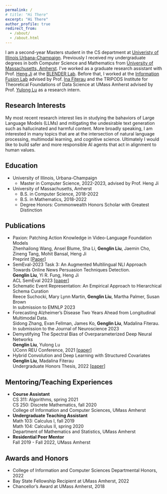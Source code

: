 ```yaml
---
permalink: /
# title: "Hi There"
excerpt: "Hi There"
author_profile: true
redirect_from: 
  - /about/
  - /about.html
---
```



I am a second-year Masters student in the CS department at [Univeristy of Illinois Urbana-Champaign](https://cs.illinois.edu/). Previously I received my undergraduate degrees in both Computer Science and Mathematics from [University of Massachusetts, Amherst](https://www.cics.umass.edu/). I've worked as a graduate research assistant with Prof. [Heng Ji](http://blender.cs.illinois.edu/hengji.html) at the [BLENDER Lab](http://blender.cs.illinois.edu/index.html). Before that, I worked at the [Information Fusion Lab](https://groups.cs.umass.edu/infofusion/) advised by Prof. [Ina Fiterau](https://people.cs.umass.edu/~mfiterau/) and the TRIPODS Institute for Theoretical Foundations of Data Science at UMass Amherst advised by Prof. [Yulong Lu](https://sites.google.com/site/yulongmath/home?authuser=0) as a research intern.


Research Interests
-----
My most recent research interest lies in studying the bahaviors of Large Language Models (LLMs) and mitigating the undesirable text generation such as hallucinated and harmful content. More broadly speaking, I am interested in many topics that are at the intersection of natural language processing, multimodal learning, and cognitive science. Ultimately I would like to build safer and more responsible AI agents that act in alignment to human values.


Education
-----
- University of Illinois, Urbana-Champaign
  - Master in Computer Science, 2022-2023, advised by Prof. Heng Ji
- University of Massachusetts, Amherst
  - B.S. in Computer Science, 2018-2022
  - B.S. in Mathematics, 2018-2022
  - Degree Honors: Commonwealth Honors Scholar with Greatest Distinction


Publications
------

- Paxion: Patching Action Knowledge in Video-Language Foundation Models \
  Zhenhailong Wang, Ansel Blume, Sha Li, **Genglin Liu**, Jaemin Cho, Zineng Tang, Mohit Bansal, Heng Ji \
  Preprint [[Paper](https://arxiv.org/abs/2305.10683)]
- SemEval-2023 Task 3: An Augmented Multilingual NLI Approach Towards Online News Persuasion Techniques Detection. \
  **Genglin Liu**, Yi R. Fung, Heng Ji \
  ACL SemEval 2023 [[paper](https://aclanthology.org/2023.semeval-1.227.pdf)]
- Schematic Event Representation: An Empirical Approach to Hierarchical Schema Curation \
  Reece Suchocki, Mary Lynn Martin, **Genglin Liu**, Martha Palmer, Susan Brown \
  In submission to EMNLP 2023
- Forecasting Alzheimer’s Disease Two Years Ahead from Longitudinal Multimodal Data. \
  Sidong Zhang, Evan Fellman, James Ko, **Genglin Liu**, Madalina Fiterau.  
  In submission to the Journal of Neuroscience 2023
- Demystifying The Spectral Bias of Overparameterized Deep Neural Networks \
  **Genglin Liu**, Yulong Lu \
  UConn REU Conference, 2021 [[paper](https://sites.google.com/view/umassmathreu/reports-2021?authuser=0)]
- Hybrid Convolution and Deep Learning with Structured Covariates \
  **Genglin Liu**, Madalina Fiterau \
  Undergraduate Honors Thesis, 2022 [[paper](https://genglinliu.github.io/files/Honors_Thesis_Genglin_Liu.pdf)]


Mentoring/Teaching Experiences
------

 - **Course Assistant** \
   CS 311: Algorithms, spring 2021 \
   CS 250: Discrete Mathematics, fall 2020 \
   College of Information and Computer Sciences, UMass Amherst
 - **Undergraduate Teaching Assistant** \
   Math 103: Calculus I, fall 2019 \
   Math 104: Calculus II, spring 2020 \
   Department of Mathematics and Statistics, UMass Amherst
 - **Residential Peer Mentor** \
   Fall 2019 - Fall 2022, UMass Amherst

Awards and Honors
------
- College of Information and Computer Sciences Departmental Honors, 2022
- Bay State Fellowship Recipient at UMass Amherst, 2022
- Chancellor’s Award at UMass Amherst, 2018